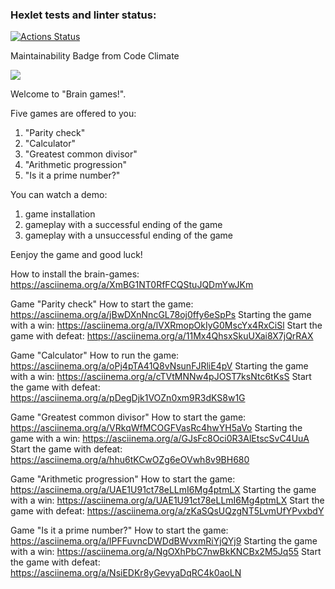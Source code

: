 ### Hexlet tests and linter status:
[![Actions Status](https://github.com/serVmik/python-project-49/workflows/hexlet-check/badge.svg)](https://github.com/serVmik/python-project-49/actions)

Maintainability Badge from Code Climate

<a href="https://codeclimate.com/github/serVmik/python-project-49/maintainability"><img src="https://api.codeclimate.com/v1/badges/ab152cea8fdf9be54bc5/maintainability" /></a>

Welcome to "Brain games!".

Five games are offered to you:
1) "Parity check"
2) "Calculator"
3) "Greatest common divisor"
4) "Arithmetic progression"
5) "Is it a prime number?"

You can watch a demo:
1) game installation
2) gameplay with a successful ending of the game
3) gameplay with a unsuccessful ending of the game

Eenjoy the game and good luck!

How to install the brain-games: https://asciinema.org/a/XmBG1NT0RfFCQStuJQDmYwJKm

Game "Parity check"
How to start the game: https://asciinema.org/a/jBwDXnNncGL78oj0ffy6eSpPs
Starting the game with a win: https://asciinema.org/a/lVXRmopOkIyG0MscYx4RxCiSl
Start the game with defeat: https://asciinema.org/a/11Mx4QhsxSkuUXai8X7jQrRAX

Game "Calculator"
How to run the game: https://asciinema.org/a/oPj4pTA41Q8vNsunFJRliE4pV
Starting the game with a win: https://asciinema.org/a/cTVtMNNw4pJOST7ksNtc6tKsS
Start the game with defeat: https://asciinema.org/a/pDegDjk1VOZn0xm9R3dKS8w1G

Game "Greatest common divisor"
How to start the game: https://asciinema.org/a/VRkqWfMCOGFVasRc4hwYH5aVo
Starting the game with a win: https://asciinema.org/a/GJsFc8Oci0R3AlEtscSvC4UuA
Start the game with defeat: https://asciinema.org/a/hhu6tKCwOZg6eOVwh8v9BH680

Game "Arithmetic progression"
How to start the game: https://asciinema.org/a/UAE1U91ct78eLLmI6Mg4ptmLX
Starting the game with a win: https://asciinema.org/a/UAE1U91ct78eLLmI6Mg4ptmLX
Start the game with defeat: https://asciinema.org/a/zKaSQsUQzgNT5LvmUfYPvxbdY

Game "Is it a prime number?"
How to start the game: https://asciinema.org/a/lPFFuvncDWDdBWvxmRiYjQYj9
Starting the game with a win: https://asciinema.org/a/NgOXhPbC7nwBkKNCBx2M5Jq55
Start the game with defeat: https://asciinema.org/a/NsiEDKr8yGevyaDqRC4k0aoLN

